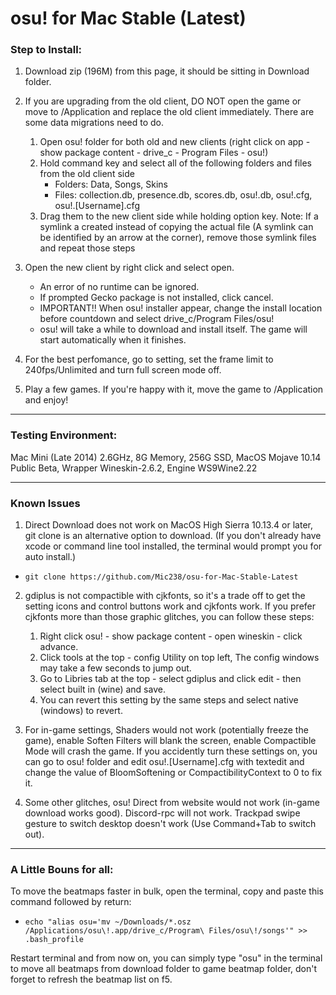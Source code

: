 # osu! for Mac Stable (Latest)

### Step to Install:
1. Download zip (196M) from this page, it should be sitting in Download folder.

2. If you are upgrading from the old client, DO NOT open the game or move to /Application and replace the old client immediately. There are some data migrations need to do.
   1. Open osu! folder for both old and new clients (right click on app - show package content - drive_c - Program Files - osu!)
   2. Hold command key and select all of the following folders and files from the old client side
		* Folders: Data, Songs, Skins
		* Files: collection.db, presence.db, scores.db, osu!.db, osu!.cfg, osu!.[Username].cfg
   3. Drag them to the new client side while holding option key. Note: If a symlink a created instead of copying the actual file (A symlink can be identified by an arrow at the corner), remove those symlink files and repeat those steps
	
3. Open the new client by right click and select open.
   * An error of no runtime can be ignored.
   * If prompted Gecko package is not installed, click cancel.
   * IMPORTANT!! When osu! installer appear, change the install location before countdown and select drive_c/Program Files/osu!
   * osu! will take a while to download and install itself. The game will start automatically when it finishes.
4. For the best perfomance, go to setting, set the frame limit to 240fps/Unlimited and turn full screen mode off.
5. Play a few games. If you're happy with it, move the game to /Application and enjoy!

---------------------------
### Testing Environment:
Mac Mini (Late 2014) 2.6GHz, 8G Memory, 256G SSD, MacOS Mojave 10.14 Public Beta, Wrapper Wineskin-2.6.2, Engine WS9Wine2.22

---------------------------
### Known Issues
1. Direct Download does not work on MacOS High Sierra 10.13.4 or later, git clone is an alternative option to download. (If you don't already have xcode or command line tool installed, the terminal would prompt you for auto install.)
* `git clone https://github.com/Mic238/osu-for-Mac-Stable-Latest`

2. gdiplus is not compactible with cjkfonts, so it's a trade off to get the setting icons and control buttons work and cjkfonts work. If you prefer cjkfonts more than those graphic glitches, you can follow these steps:
   1. Right click osu! - show package content - open wineskin - click advance.
   2. Click tools at the top - config Utility on top left, The config windows may take a few seconds to jump out.
   3. Go to Libries tab at the top - select gdiplus and click edit - then select built in (wine) and save.
   4. You can revert this setting by the same steps and select native (windows) to revert.
   
3. For in-game settings, Shaders would not work (potentially freeze the game), enable Soften Filters will blank the screen, enable Compactible Mode will crash the game. If you accidently turn these settings on, you can go to osu! folder and edit osu!.[Username].cfg with textedit and change the value of BloomSoftening or CompactibilityContext to 0 to fix it.

4. Some other glitches, osu! Direct from website would not work (in-game download works good). Discord-rpc will not work. Trackpad swipe gesture to switch desktop doesn't work (Use Command+Tab to switch out).

---------------------------
### A Little Bouns for all:
To move the beatmaps faster in bulk, open the terminal, copy and paste this command followed by return:
* `echo "alias osu='mv ~/Downloads/*.osz /Applications/osu\!.app/drive_c/Program\ Files/osu\!/songs'" >> .bash_profile`

Restart terminal and from now on, you can simply type "osu" in the terminal to move all beatmaps from download folder to game beatmap folder, don't forget to refresh the beatmap list on f5.
